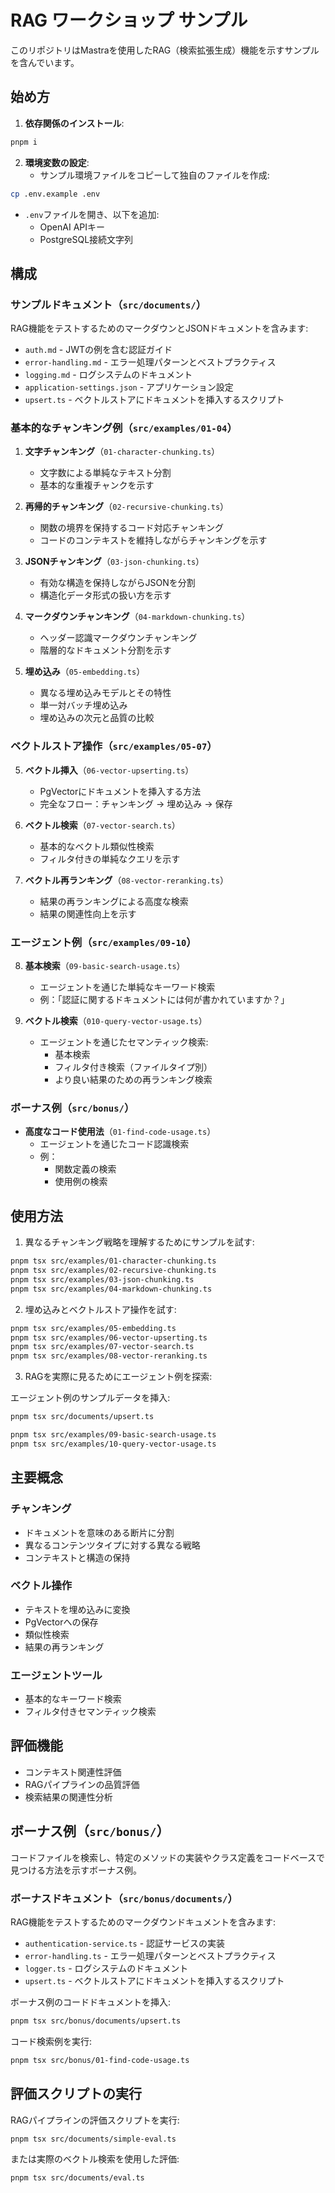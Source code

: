# RAG ワークショップ サンプル

このリポジトリはMastraを使用したRAG（検索拡張生成）機能を示すサンプルを含んでいます。

## 始め方

1. **依存関係のインストール**:
```bash
pnpm i
```

2. **環境変数の設定**:
   - サンプル環境ファイルをコピーして独自のファイルを作成:
```bash
cp .env.example .env
```
   - `.env`ファイルを開き、以下を追加:
     - OpenAI APIキー
     - PostgreSQL接続文字列

## 構成

### サンプルドキュメント（`src/documents/`）

RAG機能をテストするためのマークダウンとJSONドキュメントを含みます:

- `auth.md` - JWTの例を含む認証ガイド
- `error-handling.md` - エラー処理パターンとベストプラクティス
- `logging.md` - ログシステムのドキュメント
- `application-settings.json` - アプリケーション設定
- `upsert.ts` - ベクトルストアにドキュメントを挿入するスクリプト

### 基本的なチャンキング例（`src/examples/01-04`）

1. **文字チャンキング**（`01-character-chunking.ts`）
   - 文字数による単純なテキスト分割
   - 基本的な重複チャンクを示す

2. **再帰的チャンキング**（`02-recursive-chunking.ts`）
   - 関数の境界を保持するコード対応チャンキング
   - コードのコンテキストを維持しながらチャンキングを示す

3. **JSONチャンキング**（`03-json-chunking.ts`）
   - 有効な構造を保持しながらJSONを分割
   - 構造化データ形式の扱い方を示す

4. **マークダウンチャンキング**（`04-markdown-chunking.ts`）
   - ヘッダー認識マークダウンチャンキング
   - 階層的なドキュメント分割を示す

5. **埋め込み**（`05-embedding.ts`）
   - 異なる埋め込みモデルとその特性
   - 単一対バッチ埋め込み
   - 埋め込みの次元と品質の比較

### ベクトルストア操作（`src/examples/05-07`）

5. **ベクトル挿入**（`06-vector-upserting.ts`）
   - PgVectorにドキュメントを挿入する方法
   - 完全なフロー：チャンキング → 埋め込み → 保存

6. **ベクトル検索**（`07-vector-search.ts`）
   - 基本的なベクトル類似性検索
   - フィルタ付きの単純なクエリを示す

7. **ベクトル再ランキング**（`08-vector-reranking.ts`）
   - 結果の再ランキングによる高度な検索
   - 結果の関連性向上を示す

### エージェント例（`src/examples/09-10`）

8. **基本検索**（`09-basic-search-usage.ts`）
   - エージェントを通じた単純なキーワード検索
   - 例：「認証に関するドキュメントには何が書かれていますか？」

9. **ベクトル検索**（`010-query-vector-usage.ts`）
   - エージェントを通じたセマンティック検索:
     - 基本検索
     - フィルタ付き検索（ファイルタイプ別）
     - より良い結果のための再ランキング検索

### ボーナス例（`src/bonus/`）

- **高度なコード使用法**（`01-find-code-usage.ts`）
  - エージェントを通じたコード認識検索
  - 例：
    - 関数定義の検索
    - 使用例の検索

## 使用方法

1. 異なるチャンキング戦略を理解するためにサンプルを試す:
```bash
pnpm tsx src/examples/01-character-chunking.ts
pnpm tsx src/examples/02-recursive-chunking.ts
pnpm tsx src/examples/03-json-chunking.ts
pnpm tsx src/examples/04-markdown-chunking.ts
```

2. 埋め込みとベクトルストア操作を試す:
```bash
pnpm tsx src/examples/05-embedding.ts
pnpm tsx src/examples/06-vector-upserting.ts
pnpm tsx src/examples/07-vector-search.ts
pnpm tsx src/examples/08-vector-reranking.ts
```

3. RAGを実際に見るためにエージェント例を探索:

エージェント例のサンプルデータを挿入:
```bash
pnpm tsx src/documents/upsert.ts
```

```bash
pnpm tsx src/examples/09-basic-search-usage.ts
pnpm tsx src/examples/10-query-vector-usage.ts
```

## 主要概念

### チャンキング
- ドキュメントを意味のある断片に分割
- 異なるコンテンツタイプに対する異なる戦略
- コンテキストと構造の保持

### ベクトル操作
- テキストを埋め込みに変換
- PgVectorへの保存
- 類似性検索
- 結果の再ランキング

### エージェントツール
- 基本的なキーワード検索
- フィルタ付きセマンティック検索

## 評価機能
- コンテキスト関連性評価
- RAGパイプラインの品質評価
- 検索結果の関連性分析

## ボーナス例（`src/bonus/`）

コードファイルを検索し、特定のメソッドの実装やクラス定義をコードベースで見つける方法を示すボーナス例。

### ボーナスドキュメント（`src/bonus/documents/`）

RAG機能をテストするためのマークダウンドキュメントを含みます:

- `authentication-service.ts` - 認証サービスの実装
- `error-handling.ts` - エラー処理パターンとベストプラクティス
- `logger.ts` - ログシステムのドキュメント
- `upsert.ts` - ベクトルストアにドキュメントを挿入するスクリプト

ボーナス例のコードドキュメントを挿入:
```bash
pnpm tsx src/bonus/documents/upsert.ts
```

コード検索例を実行:
```bash
pnpm tsx src/bonus/01-find-code-usage.ts
```

## 評価スクリプトの実行

RAGパイプラインの評価スクリプトを実行:
```bash
pnpm tsx src/documents/simple-eval.ts
```

または実際のベクトル検索を使用した評価:
```bash
pnpm tsx src/documents/eval.ts
```
